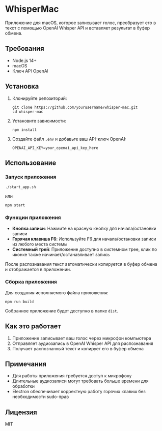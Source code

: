 # WhisperMac

Приложение для macOS, которое записывает голос, преобразует его в текст с помощью OpenAI Whisper API и вставляет результат в буфер обмена.

## Требования

- Node.js 14+
- macOS
- Ключ API OpenAI

## Установка

1. Клонируйте репозиторий:
   ```
   git clone https://github.com/yourusername/whisper-mac.git
   cd whisper-mac
   ```

2. Установите зависимости:
   ```
   npm install
   ```

3. Создайте файл `.env` и добавьте ваш API-ключ OpenAI:
   ```
   OPENAI_API_KEY=your_openai_api_key_here
   ```

## Использование

### Запуск приложения

```
./start_app.sh
```

или

```
npm start
```

### Функции приложения

- **Кнопка записи**: Нажмите на красную кнопку для начала/остановки записи
- **Горячая клавиша F6**: Используйте F6 для начала/остановки записи из любого места системы
- **Системный трей**: Приложение доступно в системном трее, клик по иконке также начинает/останавливает запись

После распознавания текст автоматически копируется в буфер обмена и отображается в приложении.

### Сборка приложения

Для создания исполняемого файла приложения:

```
npm run build
```

Собранное приложение будет доступно в папке `dist`.

## Как это работает

1. Приложение записывает ваш голос через микрофон компьютера
2. Отправляет аудиозапись в OpenAI Whisper API для распознавания
3. Получает распознанный текст и копирует его в буфер обмена

## Примечания

- Для работы приложения требуется доступ к микрофону
- Длительные аудиозаписи могут требовать больше времени для обработки
- Electron обеспечивает корректную работу горячих клавиш без необходимости sudo-прав

## Лицензия

MIT 